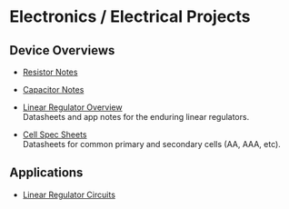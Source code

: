 # Electronics / Electrical Projects

## Device Overviews
- [Resistor Notes](./resistor-notes.md)  
- [Capacitor Notes](./capacitor-notes.md)  

- [Linear Regulator Overview](./linear-reg-overview.md)  
  Datasheets and app notes for the enduring linear regulators.

- [Cell Spec Sheets](./cell-notes.md)  
  Datasheets for common primary and secondary cells (AA, AAA, etc).

## Applications
 - [Linear Regulator Circuits](./linear-reg-circuits.md)

